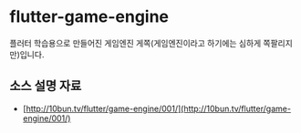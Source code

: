 # flutter-game-engine

플러터 학습용으로 만들어진 게임엔진
게쪽(게임엔진이라고 하기에는 심하게 쪽팔리지만)입니다.


## 소스 설명 자료

* [http://10bun.tv/flutter/game-engine/001/](http://10bun.tv/flutter/game-engine/001/)
